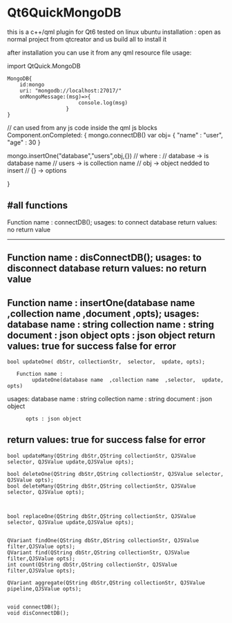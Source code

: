 # Qt6QuickMongoDB
this is a c++/qml plugin for Qt6
tested on linux ubuntu
installation :
open as normal project from qtcreator
and us build all to install it

after installation you can use it from any qml resource file 
usage:

import QtQuick.MongoDB

    MongoDB{
        id:mongo
        uri: "mongodb://localhost:27017/"
        onMongoMessage:(msg)=>{
                           console.log(msg)
                       }
    }


// can used from any js code inside the qml js blocks
Component.onCompleted: {
  mongo.connectDB()
  var obj= {
    "name" : "user",
    "age" : 30
    }
    
  mongo.insertOne("database","users",obj,{})
  // where :
  // database -> is database name
  // users    -> is collection name
  // obj      -> object nedded to insert
  // {}       -> options
  
}

#all functions
-----------------------------------------------------------------------           
   Function name :
            connectDB();
   usages:
          to connect database 
   return values:
           no return value
           
-----------------------------------------------------------------------           
   Function name :
            disConnectDB();
   usages:
          to disconnect database 
   return values:
           no return value
-----------------------------------------------------------------------           
   Function name :
            insertOne(database name  ,collection name  ,document  ,opts);
   usages:
          database name : string 
          collection name : string
          document : json object
          opts : json object
   return values:
           true  for success 
           false for error
-----------------------------------------------------------------------           

    bool updateOne( dbStr, collectionStr,  selector,  update, opts);
    
       Function name :
            updateOne(database name  ,collection name  ,selector,  update, opts)
   usages:
          database name : string 
          collection name : string
          document : json object
          
          opts : json object
   return values:
           true  for success 
           false for error
-----------------------------------------------------------------------   
    
    bool updateMany(QString dbStr,QString collectionStr, QJSValue selector, QJSValue update,QJSValue opts);

    bool deleteOne(QString dbStr,QString collectionStr, QJSValue selector, QJSValue opts);
    bool deleteMany(QString dbStr,QString collectionStr, QJSValue selector, QJSValue opts);



    bool replaceOne(QString dbStr,QString collectionStr, QJSValue selector, QJSValue update,QJSValue opts);


    QVariant findOne(QString dbStr,QString collectionStr, QJSValue filter,QJSValue opts);
    QVariant find(QString dbStr,QString collectionStr, QJSValue filter,QJSValue opts);
    int count(QString dbStr,QString collectionStr, QJSValue filter,QJSValue opts);

    QVariant aggregate(QString dbStr,QString collectionStr, QJSValue pipeline,QJSValue opts);


    void connectDB();
    void disConnectDB();
